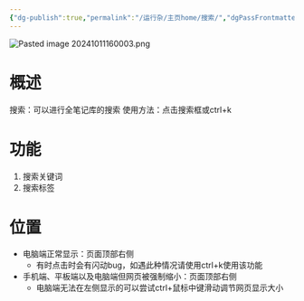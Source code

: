 ```yaml
---
{"dg-publish":true,"permalink":"/运行杂/主页home/搜索/","dgPassFrontmatter":true,"created":"2024-10-11T15:59:47.921+08:00","updated":"2024-10-11T17:32:21.136+08:00"}
---
```


![Pasted image 20241011160003.png](/img/user/%E8%BF%90%E8%A1%8C%E6%9D%82/%E9%99%84%E4%BB%B6/Pasted%20image%2020241011160003.png)
# 概述
搜索：可以进行全笔记库的搜索
使用方法：点击搜索框或ctrl+k
# 功能
1. 搜索关键词
2. 搜索标签
# 位置
- 电脑端正常显示：页面顶部右侧
	- 有时点击时会有闪动bug，如遇此种情况请使用ctrl+k使用该功能
- 手机端、平板端以及电脑端但网页被强制缩小：页面顶部右侧
	- 电脑端无法在左侧显示的可以尝试ctrl+鼠标中键滑动调节网页显示大小